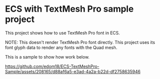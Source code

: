 # ECS with TextMesh Pro sample project

This project shows how to use TextMesh Pro font in ECS.

NOTE: This doesn't render TextMesh Pro font directly. This project uses its font glyph data to render any fonts with the Quad mesh.

This is a sample to show how work below.

https://github.com/edom18/ECS-TextMeshPro-Sample/assets/208165/d88af6a5-e3ad-4a2a-b22d-df2758635946

